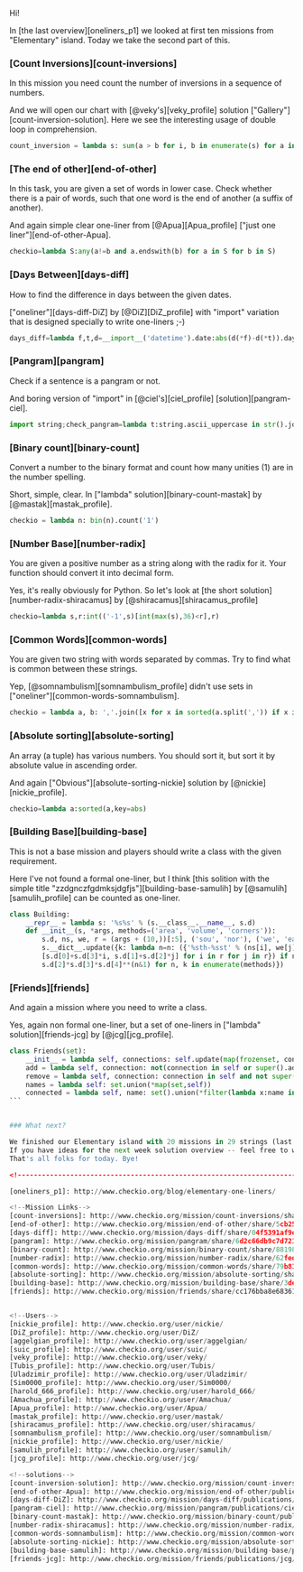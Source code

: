 Hi!

In [the last overview][oneliners_p1] we looked at first ten missions from "Elementary" island.
Today we take the second part of this.

### [Count Inversions][count-inversions]

In this mission you need count the number of inversions in a sequence of numbers.

And we will open our chart with [@veky's][veky_profile] solution ["Gallery"][count-inversion-solution].
Here we see the interesting usage of double loop in comprehension.

```python
count_inversion = lambda s: sum(a > b for i, b in enumerate(s) for a in s[:i])
```

### [The end of other][end-of-other]

In this task, you are given a set of words in lower case. 
Check whether there is a pair of words, such that one word is the end of another (a suffix of another).

And again simple clear one-liner from [@Apua][Apua_profile] ["just one liner"][end-of-other-Apua].

```python
checkio=lambda S:any(a!=b and a.endswith(b) for a in S for b in S)
```

### [Days Between][days-diff]

How to find the difference in days between the given dates.

["oneliner"][days-diff-DiZ] by [@DiZ][DiZ_profile] with "import" variation that is designed specially to write one-liners ;-)

```python
days_diff=lambda f,t,d=__import__('datetime').date:abs(d(*f)-d(*t)).days
```

### [Pangram][pangram]

Check if a sentence is a pangram or not.

And boring version of "import" in [@ciel's][ciel_profile] [solution][pangram-ciel]. 

```python
import string;check_pangram=lambda t:string.ascii_uppercase in str().join(sorted(list(set(t.upper()))))
```

### [Binary count][binary-count]

Convert a number to the binary format and count how many unities (1) are in the number spelling.

Short, simple, clear. In ["lambda" solution][binary-count-mastak] by [@mastak][mastak_profile].

```python
checkio = lambda n: bin(n).count('1')
```

### [Number Base][number-radix]

You are given a positive number as a string along with the radix for it. 
Your function should convert it into decimal form.

Yes, it's really obviously for Python. So let's look at [the short solution][number-radix-shiracamus] by [@shiracamus][shiracamus_profile]

```python
checkio=lambda s,r:int(('-1',s)[int(max(s),36)<r],r)
```

### [Common Words][common-words]

You are given two string with words separated by commas. Try to find what is common between these strings.

Yep, [@somnambulism][somnambulism_profile] didn't use sets in ["oneliner"][common-words-somnambulism].

```python
checkio = lambda a, b: ','.join([x for x in sorted(a.split(',')) if x in b.split(',')])
```

### [Absolute sorting][absolute-sorting]

An array (a tuple) has various numbers. You should sort it, but sort it by absolute value in ascending order.

And again ["Obvious"][absolute-sorting-nickie] solution by [@nickie][nickie_profile].

```python
checkio=lambda a:sorted(a,key=abs)
```

### [Building Base][building-base]

This is not a base mission and players should write a class with the given requirement.

Here I've not found a formal one-liner, but I think [this solition with the simple title "zzdgnczfgdmksjdgfjs"][building-base-samulih]
by [@samulih][samulih_profile] can be counted as one-liner.


```python
class Building:
    __repr__ = lambda s: '%s%s' % (s.__class__.__name__, s.d)
    def __init__(s, *args, methods=('area', 'volume', 'corners')):
        s.d, ns, we, r = (args + (10,))[:5], ('sou', 'nor'), ('we', 'ea'), (0, 1)
        s.__dict__.update({k: lambda n=n: ({'%sth-%sst' % (ns[i], we[j]):
        [s.d[0]+s.d[3]*i, s.d[1]+s.d[2]*j] for i in r for j in r}) if n>1 else
        s.d[2]*s.d[3]*s.d[4]**(n&1) for n, k in enumerate(methods)})
```

### [Friends][friends]

And again a mission where you need to write a class.

Yes, again non formal one-liner, but a set of one-liners in ["lambda" solution][friends-jcg] by [@jcg][jcg_profile]. 

```python
class Friends(set):
    __init__ = lambda self, connections: self.update(map(frozenset, connections))
    add = lambda self, connection: not(connection in self or super().add(frozenset(connection)))
    remove = lambda self, connection: connection in self and not super().discard(frozenset(connection))
    names = lambda self: set.union(*map(set,self))
    connected = lambda self, name: set().union(*filter(lambda x:name in x, self))-{name}
​```


### What next?

We finished our Elementary island with 20 missions in 29 strings (last two mission broke it).
If you have ideas for the next week solution overview -- feel free to write it us.
That's all folks for today. Bye!

<!--------------------------------------------------------------------------------------------------------------------->

[oneliners_p1]: http://www.checkio.org/blog/elementary-one-liners/

<!--Mission Links-->
[count-inversions]: http://www.checkio.org/mission/count-inversions/share/35d94b8ac5a1dfa2d66132b677fdc359/
[end-of-other]: http://www.checkio.org/mission/end-of-other/share/5cb25ebe00369db4496f434ec1c0e1a9/
[days-diff]: http://www.checkio.org/mission/days-diff/share/04f5391af9e2e53a180759136826fd8a/
[pangram]: http://www.checkio.org/mission/pangram/share/6d2c66db9c7d72144d48c01ae323e868/
[binary-count]: http://www.checkio.org/mission/binary-count/share/8819896d0c21b21019bb9bc4e85ca6ee/
[number-radix]: http://www.checkio.org/mission/number-radix/share/62fed2170357aa9592b96e4253df91ec/
[common-words]: http://www.checkio.org/mission/common-words/share/79b819e840b3432f103244e29f0dad33/
[absolute-sorting]: http://www.checkio.org/mission/absolute-sorting/share/ba39943ed65e59c43749301605f0b886/
[building-base]: http://www.checkio.org/mission/building-base/share/3de02090eb5fac4f0da0ced85f9f3f61/
[friends]: http://www.checkio.org/mission/friends/share/cc176bba8e683618f5dc27c961cdfe55/


<!--Users-->
[nickie_profile]: http://www.checkio.org/user/nickie/
[DiZ_profile]: http://www.checkio.org/user/DiZ/
[aggelgian_profile]: http://www.checkio.org/user/aggelgian/
[suic_profile]: http://www.checkio.org/user/suic/
[veky_profile]: http://www.checkio.org/user/veky/
[Tubis_profile]: http://www.checkio.org/user/Tubis/
[Uladzimir_profile]: http://www.checkio.org/user/Uladzimir/
[Sim0000_profile]: http://www.checkio.org/user/Sim0000/
[harold_666_profile]: http://www.checkio.org/user/harold_666/
[Amachua_profile]: http://www.checkio.org/user/Amachua/
[Apua_profile]: http://www.checkio.org/user/Apua/
[mastak_profile]: http://www.checkio.org/user/mastak/
[shiracamus_profile]: http://www.checkio.org/user/shiracamus/
[somnambulism_profile]: http://www.checkio.org/user/somnambulism/
[nickie_profile]: http://www.checkio.org/user/nickie/
[samulih_profile]: http://www.checkio.org/user/samulih/
[jcg_profile]: http://www.checkio.org/user/jcg/

<!--solutions-->
[count-inversion-solution]: http://www.checkio.org/mission/count-inversions/publications/veky/python-3/gallery/share/c7f7eb90b2f34e2f3d9e0bd29830e096/
[end-of-other-Apua]: http://www.checkio.org/mission/end-of-other/publications/Apua/python-3/just-one-liner/share/45a776635da6ae2e0c08e29ad198c1d1/
[days-diff-DiZ]: http://www.checkio.org/mission/days-diff/publications/DiZ/python-3/oneliner/share/12d5e216b08f2934f80f369cf78b9dfd/
[pangram-ciel]: http://www.checkio.org/mission/pangram/publications/ciel/python-3/one-liner-without-quotes/share/4f7637ffe8cf1a765f65d98121437dbf/
[binary-count-mastak]: http://www.checkio.org/mission/binary-count/publications/mastak/python-27/lambda/share/3397cd66a1417ecaf710011231066eb5/
[number-radix-shiracamus]: http://www.checkio.org/mission/number-radix/publications/shiracamus/python-3/second/share/2c6641d04406aa8fb97d5ba1b0e2c68e/
[common-words-somnambulism]: http://www.checkio.org/mission/common-words/publications/somnambulism/python-3/oneline/share/8a3881ace5334504d673f654783759a7/
[absolute-sorting-nickie]: http://www.checkio.org/mission/absolute-sorting/publications/nickie/python-3/obvious/share/c4da6225379a5654cd21fdf90f5ca0ea/
[building-base-samulih]: http://www.checkio.org/mission/building-base/publications/samulih/python-3/zzdgnczfgdmksjdgfjs/share/4b70ca1fdee5fd14a8877fab4f0561a9/
[friends-jcg]: http://www.checkio.org/mission/friends/publications/jcg/python-3/lambda/share/ce3d4ac1a0d3453c3abfc2ba9a52d705/